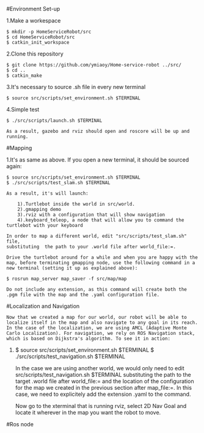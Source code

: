#Environment Set-up

 1.Make a workespace
	
	$ mkdir -p HomeServiceRobot/src
	$ cd HomeServiceRobot/src
	$ catkin_init_workspace 

 2.Clone this repository

    $ git clone https://github.com/ymiaoy/Home-service-robot ../src/
	$ cd ..
	$ catkin_make
	
 3.It's necessary to source .sh file in every new terminal
	
	$ source src/scripts/set_environment.sh $TERMINAL
 
 4.Simple test
 
 	$ ./src/scripts/launch.sh $TERMINAL
 	
    As a result, gazebo and rviz should open and roscore will be up and running.

#Mapping

 1.It's as same as above. If you open a new terminal, it should be sourced again:
	 	
	$ source src/scripts/set_environment.sh $TERMINAL
	$ ./src/scripts/test_slam.sh $TERMINAL  
	
	As a result, it's will launch:

		1).Turtlebot inside the world in src/world.
		2).gmapping demo
		3).rviz with a configuration that will show navigation
		4).keyboard_teleop, a node that will allow you to command the turtlebot with your keyboard

	In order to map a different world, edit "src/scripts/test_slam.sh" file,
	substituting  the path to your .world file after world_file:=.
	
	Drive the turtlebot around for a while and when you are happy with the map, before terminating gmapping node, use the following command in a new terminal (setting it up as explained above):
	
	$ rosrun map_server map_saver -f src/map/map
	
	Do not include any extension, as this command will create both the .pgm file with the map and the .yaml configuration file.

#Localization and Navigation

	Now that we created a map for our world, our robot will be able to localize itself in the map and also navigate to any goal in its reach. In the case of the localization, we are using AMCL (Adaptive Monte Carlo Localization). For navigation, we rely on ROS Navigation stack, which is based on Dijkstra's algorithm. To see it in action:

 1. 
 	$ source src/scripts/set_environment.sh $TERMINAL
	$ ./src/scripts/test_navigation.sh $TERMINAL
   
    In the case we are using another world, we would only need to edit src/scripts/test_navigation.sh $TERMINAL substituting the path to the target .world file after world_file:= and the location of the configuration for the map we created in the previous section after map_file:=. In this case, we need to explicitely add the extension .yaml to the command.

	Now go to the xterminal that is running rviz, select 2D Nav Goal and locate it wherever in the map you want the robot to move.

#Ros node

	


